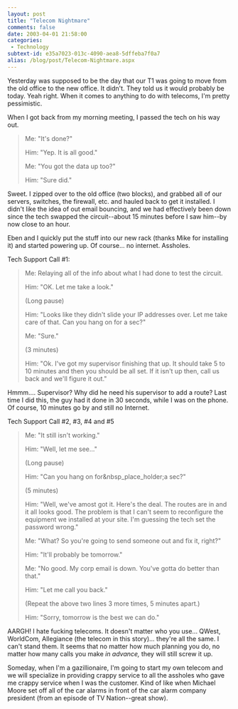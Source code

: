 ```yaml
---
layout: post
title: "Telecom Nightmare"
comments: false
date: 2003-04-01 21:58:00
categories:
 - Technology
subtext-id: e35a7023-013c-4090-aea8-5dffeba7f0a7
alias: /blog/post/Telecom-Nightmare.aspx
---
```



Yesterday was supposed to be the day that our T1 was going to move from the old office to the new office. It didn't. They told us it would probably be today. Yeah right. When it comes to anything to do with telecoms, I'm pretty pessimistic.

When I got back from my morning meeting, I passed the tech on his way out. 

> Me: "It's done?"
> 
> Him: "Yep. It is all good."
> 
> Me: "You got the data up too?"
> 
> Him: "Sure did."

Sweet. I zipped over to the old office (two blocks), and grabbed all of our servers, switches, the firewall, etc. and hauled back to get it installed. I didn't like the idea of out email bouncing, and we had effectively been down since the tech swapped the circuit--about 15 minutes before I saw him--by now close to an hour.

Eben and I quickly put the stuff into our new rack (thanks Mike for installing it) and started powering up. Of course... no internet. Assholes.

Tech Support Call #1:

> Me: Relaying all of the info about what I had done to test the circuit.
> 
> Him: "OK. Let me take a look."
> 
> (Long pause)
> 
> Him: "Looks like they didn't slide your IP addresses over. Let me take care of that. Can you hang on for a sec?"
> 
> Me: "Sure."
> 
> (3 minutes)
> 
> Him: "Ok. I've got my supervisor finishing that up. It should take 5 to 10 minutes and then you should be all set. If it isn't up then, call us back and we'll figure it out."

Hmmm.... Supervisor? Why did he need his supervisor to add a route? Last time I did this, the guy had it done in 30 seconds, while I was on the phone. Of course, 10 minutes go by and still no Internet.

Tech Support Call #2, #3, #4 and #5

> Me: "It still isn't working."
> 
> Him: "Well, let me see..."
> 
> (Long pause)
> 
> Him: "Can you hang on for&nbsp_place_holder;a sec?"
> 
> (5 minutes)
> 
> Him: "Well, we've amost got it. Here's the deal. The routes are in and it all looks good. The problem is that I can't seem to reconfigure the equipment we installed at your site. I'm guessing the tech set the password wrong."
> 
> Me: "What? So you're going to send someone out and fix it, right?"
> 
> Him: "It'll probably be tomorrow."
> 
> Me: "No good. My corp email is down. You've gotta do better than that."
> 
> Him: "Let me call you back."
> 
> (Repeat the above two lines 3 more times, 5 minutes apart.)
> 
> Him: "Sorry, tomorrow is the best we can do."

AARGH! I hate fucking telecoms. It doesn't matter who you use... QWest, WorldCom, Allegiance (the telecom in this story)... they're all the same. I can't stand them. It seems that no matter how much planning you do, no matter how many calls you make _in advance,_ they will still screw it up.

Someday, when I'm a gazillionaire, I'm going to start my own telecom and we will specialize in providing crappy service to all the assholes who gave me crappy service when I was the customer. Kind of like when Michael Moore set off all of the car alarms in front of the car alarm company president (from an episode of TV Nation--great show).
